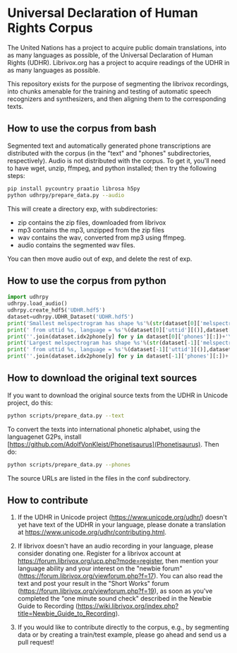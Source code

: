 # Universal Declaration of Human Rights Corpus

The United Nations has a project to acquire public domain
translations, into as many languages as possible, of the Universal
Declaration of Human Rights (UDHR).  Librivox.org has a project to
acquire readings of the UDHR in as many languages as possible.

This repository exists for the purpose of
segmenting the librivox recordings, into chunks amenable for the
training and testing of automatic speech recognizers and synthesizers,
and then aligning them to the corresponding texts. 

## How to use the corpus from bash

Segmented text and automatically generated phone transcriptions are distributed with the
corpus (in the "text" and "phones" subdirectories, respectively).
Audio is not distributed with the corpus.  To get it, you'll need
to have wget, unzip, ffmpeg, and python installed; then try the
following steps:

```bash
pip install pycountry praatio librosa h5py
python udhrpy/prepare_data.py --audio
```

This will create a directory exp, with subdirectories:
* zip contains the zip files, downloaded from librivox
* mp3 contains the mp3, unzipped from the zip files
* wav contains the wav, converted from mp3 using ffmpeg.
* audio contains the segmented wav files.

You can then move audio out of exp, and delete the
rest of exp.

## How to use the corpus from python

```python
import udhrpy
udhrpy.load_audio()
udhrpy.create_hdf5('UDHR.hdf5')
dataset=udhrpy.UDHR_Dataset('UDHR.hdf5')
print('Smallest melspectrogram has shape %s'%(str(dataset[0]['melspectrogram'].shape)))
print(' from uttid %s, language = %s'%(dataset[0]['uttid'][()],dataset[0]['languagename'][()]))
print(''.join(dataset.idx2phone[y] for y in dataset[0]['phones'][:])+'\n')
print('Largest melspectrogram has shape %s'%(str(dataset[-1]['melspectrogram'].shape)))
print(' from uttid %s, language = %s'%(dataset[-1]['uttid'][()],dataset[-1]['languagename'][()]))
print(''.join(dataset.idx2phone[y] for y in dataset[-1]['phones'][:])+'\n')
```

## How to download the original text sources

If you want to download the original source texts from
the UDHR in Unicode project, do this:
```bash
python scripts/prepare_data.py --text
```

To convert the texts into international phonetic alphabet,
using the languagenet G2Ps, install
[https://github.com/AdolfVonKleist/Phonetisaurus](Phonetisaurus).
Then do:
```bash
python scripts/prepare_data.py --phones
```
The source URLs are listed in the files in the conf subdirectory.

## How to contribute

1. If the UDHR in Unicode project (https://www.unicode.org/udhr/)
   doesn't yet have text of the UDHR in your  language, please
   donate a translation at https://www.unicode.org/udhr/contributing.html.

2. If librivox doesn't have an audio recording in your language,
   please consider donating one.  Register for a librivox account at
   https://forum.librivox.org/ucp.php?mode=register, then mention your
   language ability and your interest on the "newbie forum"
   (https://forum.librivox.org/viewforum.php?f=17).  You can also read
   the text and post your result in the "Short Works" forum
   (https://forum.librivox.org/viewforum.php?f=19), as soon as you've
   completed the "one minute sound check" described in the Newbie
   Guide to Recording
   (https://wiki.librivox.org/index.php?title=Newbie_Guide_to_Recording).

3. If you would like to contribute directly to the corpus, e.g., by segmenting
   data or by creating a train/test example, please go ahead and send us a pull
   request!
